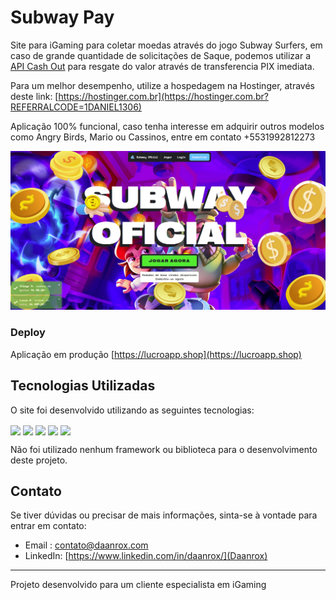 
# Subway Pay 

Site para iGaming para coletar moedas através do jogo Subway Surfers, em caso de grande quantidade de solicitações de Saque, podemos utilizar a [API Cash Out](https://github.com/daanrox/Pix-CashOut) para resgate do valor através de transferencia PIX imediata.

Para um melhor desempenho, utilize a hospedagem na Hostinger, através deste link: [https://hostinger.com.br](https://hostinger.com.br?REFERRALCODE=1DANIEL1306)

Aplicação 100% funcional, caso tenha interesse em adquirir outros modelos como Angry Birds, Mario ou Cassinos, entre em contato +5531992812273

![Subway Pay](front_example2.jpg)

### Deploy
Aplicação em produção [https://lucroapp.shop](https://lucroapp.shop)

## Tecnologias Utilizadas

O site foi desenvolvido utilizando as seguintes tecnologias:

<div>
  <img align="center" src="https://img.shields.io/badge/HTML5-E34F26?style=for-the-badge&logo=html5&logoColor=white"/>
  <img align="center" src="https://img.shields.io/badge/CSS3-1572B6?style=for-the-badge&logo=css3&logoColor=white"/>
  <img align="center" src="https://img.shields.io/badge/JavaScript-F7DF1E?style=for-the-badge&logo=javascript&logoColor=black"/>
  <img align="center" src="https://img.shields.io/badge/PHP-777BB4?style=for-the-badge&logo=php&logoColor=white"/>
  <img align="center" src="https://img.shields.io/badge/MySQL-4479A1?style=for-the-badge&logo=mysql&logoColor=white"/>
</div>

Não foi utilizado nenhum framework ou biblioteca para o desenvolvimento deste projeto.

## Contato
Se tiver dúvidas ou precisar de mais informações, sinta-se à vontade para entrar em contato:
- Email : [contato@daanrox.com](mailto:contato@daanrox.com)
- LinkedIn: [https://www.linkedin.com/in/daanrox/](Daanrox)

--- 

Projeto desenvolvido para um cliente especialista em iGaming
